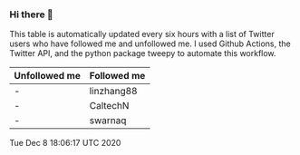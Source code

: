 ### Hi there 👋

This table is automatically updated every six hours with a list of Twitter users who have followed me and unfollowed me. I used Github Actions, the Twitter API, and the python package tweepy to automate this workflow.

| Unfollowed me |  Followed me |
| --- | --- |
|-|linzhang88|
|-|CaltechN|
|-|swarnaq|
Tue Dec  8 18:06:17 UTC 2020
